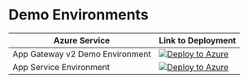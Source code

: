 # **Demo Environments**

Azure Service | Link to Deployment
--------------|-------------------
App Gateway v2 Demo Environment | [![Deploy to Azure](https://aka.ms/deploytoazurebutton)](https://portal.azure.com/#create/Microsoft.Template/uri/https%3A%2F%2Fraw.githubusercontent.com%2FJayWitt%2FDemoEnvironments%2Fmaster%2FAppGateway.json)
App Service Environment | [![Deploy to Azure](https://aka.ms/deploytoazurebutton)](https://portal.azure.com/#create/Microsoft.Template/uri/https%3A%2F%2Fraw.githubusercontent.com%2FJayWitt%2FDemoEnvironments%2Fmaster%2FASE.json)